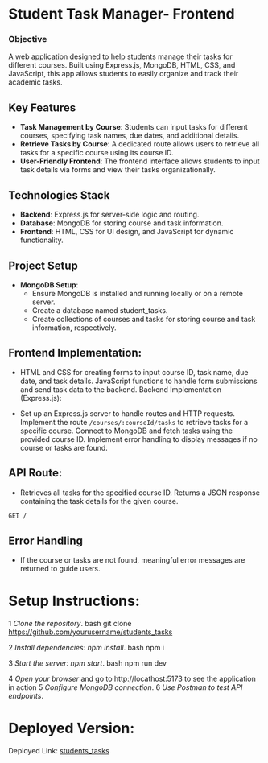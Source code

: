 # Student Task Manager- Frontend

### Objective  

A web application designed to help students manage their tasks for different courses. Built using Express.js, MongoDB, HTML, CSS, and JavaScript, this app allows students to easily organize and track their academic tasks.

##  Key Features
- **Task Management by Course**: Students can input tasks for different courses, specifying task names, due dates, and additional details.
- **Retrieve Tasks by Course**: A dedicated route allows users to retrieve all tasks for a specific course using its course ID.
- **User-Friendly Frontend**: The frontend interface allows students to input task details via forms and view their tasks organizationally.


## Technologies  Stack
- **Backend**: Express.js for server-side logic and routing.
- **Database**: MongoDB for storing course and task information.
- **Frontend**: HTML, CSS for UI design, and JavaScript for dynamic functionality.

## Project Setup
- **MongoDB Setup**:
  - Ensure MongoDB is installed and running locally or on a remote server.
  - Create a database named student_tasks.
  - Create collections of courses and tasks for storing course and task information, respectively.
    
## Frontend Implementation:

- HTML and CSS for creating forms to input course ID, task name, due date, and task details.
JavaScript functions to handle form submissions and send task data to the backend.
Backend Implementation (Express.js):

- Set up an Express.js server to handle routes and HTTP requests.
Implement the route `/courses/:courseId/tasks` to retrieve tasks for a specific course.
Connect to MongoDB and fetch tasks using the provided course ID.
Implement error handling to display messages if no course or tasks are found.


##  API  Route:
- Retrieves all tasks for the specified course ID. Returns a JSON response containing the task details for the given course.
``` bash
GET /
```

## Error Handling

- If the course or tasks are not found, meaningful error messages are returned to guide users.

# Setup Instructions:
1 *Clone the repository*.
bash
  git clone https://github.com/yourusername/students_tasks

2 *Install dependencies: npm install*.
bash
npm i

3 *Start the server: npm start*.
bash
npm run dev

4 *Open your browser* and go to http://locathost:5173 to see the application in action
5 *Configure MongoDB connection*.
6 *Use Postman to test API endpoints*.
  
# Deployed Version:
  Deployed Link: [students_tasks](https://athul64.github.io/student_tasks-frontend/)
